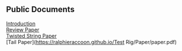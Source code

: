 ## Public Documents

[Introduction](https://ralphieraccoon.github.io/documents/Introduction/Introduction.pdf)<br/>
[Review Paper](https://ralphieraccoon.github.io/documents/Review_Paper/paper_formatted.pdf)<br/>
[Twisted String Paper](https://ralphieraccoon.github.io/documents/Twisted_String/Paper/paper.pdf)<br/>
[Tail Paper](https://ralphieraccoon.github.io/Test Rig/Paper/paper.pdf)<br/>
